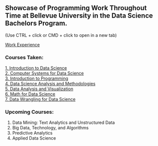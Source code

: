 ## Showcase of Programming Work Throughout Time at Bellevue University in the Data Science Bachelors Program.

(Use CTRL + click or CMD + click to open in a new tab)

[Work Experience](https://llmechling.github.io/lara_mechling.github.io/work_experience)


### Courses Taken:
[1. Introduction to Data Science](https://llmechling.github.io/lara_mechling.github.io/dsc_101)\
[2. Computer Systems for Data Science](https://llmechling.github.io/lara_mechling.github.io/dsc_200)\
[3. Introduction to Programming](https://llmechling.github.io/lara_mechling.github.io/cis_245)\
[4. Data Science Analysis and Methodologies](https://llmechling.github.io/lara_mechling.github.io/dsc_300)\
[5. Data Analysis and Visualization](https://llmechling.github.io/lara_mechling.github.io/dsc_310)\
[6. Math for Data Science](https://llmechling.github.io/lara_mechling.github.io/dsc_320)\
[7. Data Wrangling for Data Science](https://llmechling.github.io/lara_mechling.github.io/dsc_350)

### Upcoming Courses:
1. Data Mining: Text Analytics and Unstructured Data
2. Big Data, Technology, and Algorithms
3. Predictive Analytics
4. Applied Data Science
